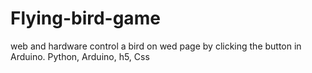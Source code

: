 # Flying-bird-game
web and hardware
control a bird on wed page by clicking the button in Arduino.
Python, Arduino, h5, Css
